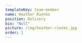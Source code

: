 ```yaml
---
templateKey: team-member
name: Heather Rienks
position: Delivery
bio: "Null"
picture: /img/heather-rienks.jpg
order: 1
---
```

